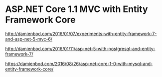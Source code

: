 # ASP.NET Core 1.1 MVC with Entity Framework Core

http://damienbod.com/2016/01/07/experiments-with-entity-framework-7-and-asp-net-5-mvc-6/

http://damienbod.com/2016/01/11/asp-net-5-with-postgresql-and-entity-framework-7/

https://damienbod.com/2016/08/26/asp-net-core-1-0-with-mysql-and-entity-framework-core/
